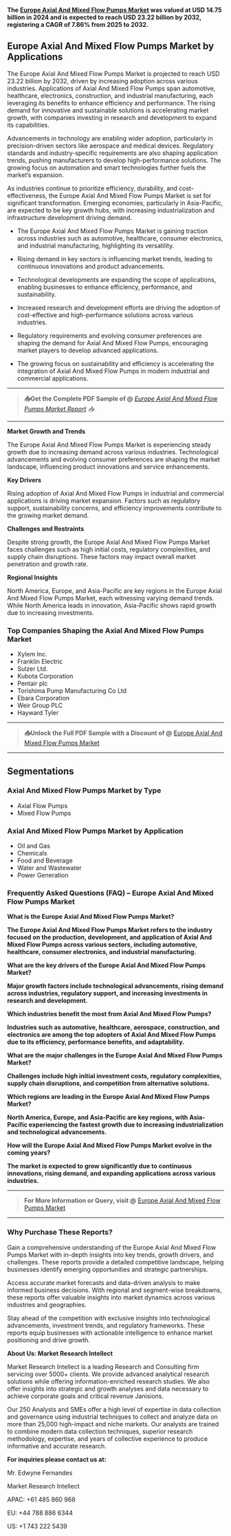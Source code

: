 <p><strong>The <a href="https://www.marketresearchintellect.com/download-sample/?rid=1033193&amp;utm_source=Pulse-April-Europe&amp;utm_medium=852">Europe Axial And Mixed Flow Pumps Market</a> was valued at USD 14.75 billion in 2024 and is expected to reach USD 23.22 billion by 2032, registering a CAGR of 7.86% from 2025 to 2032.</strong></p><h2>Europe Axial And Mixed Flow Pumps Market by Applications&nbsp;</h2><p><p>The Europe Axial And Mixed Flow Pumps Market is projected to reach USD 23.22 billion by 2032, driven by increasing adoption across various industries. Applications of Axial And Mixed Flow Pumps span automotive, healthcare, electronics, construction, and industrial manufacturing, each leveraging its benefits to enhance efficiency and performance. The rising demand for innovative and sustainable solutions is accelerating market growth, with companies investing in research and development to expand its capabilities.</p><p>Advancements in technology are enabling wider adoption, particularly in precision-driven sectors like aerospace and medical devices. Regulatory standards and industry-specific requirements are also shaping application trends, pushing manufacturers to develop high-performance solutions. The growing focus on automation and smart technologies further fuels the market&rsquo;s expansion.</p><p>As industries continue to prioritize efficiency, durability, and cost-effectiveness, the Europe Axial And Mixed Flow Pumps Market is set for significant transformation. Emerging economies, particularly in Asia-Pacific, are expected to be key growth hubs, with increasing industrialization and infrastructure development driving demand.</p></p><ul><li><p>The Europe Axial And Mixed Flow Pumps Market is gaining traction across industries such as automotive, healthcare, consumer electronics, and industrial manufacturing, highlighting its versatility.</p></li><li><p>Rising demand in key sectors is influencing market trends, leading to continuous innovations and product advancements.</p></li><li><p>Technological developments are expanding the scope of applications, enabling businesses to enhance efficiency, performance, and sustainability.</p></li><li><p>Increased research and development efforts are driving the adoption of cost-effective and high-performance solutions across various industries.</p></li><li><p>Regulatory requirements and evolving consumer preferences are shaping the demand for Axial And Mixed Flow Pumps, encouraging market players to develop advanced applications.</p></li><li><p>The growing focus on sustainability and efficiency is accelerating the integration of Axial And Mixed Flow Pumps in modern industrial and commercial applications.</p></li></ul><hr /><blockquote><p><strong><span class="font-[700]">📥Get the Complete PDF Sample of @ </span></strong><em><span class="font-[700]"><a href="https://www.marketresearchintellect.com/download-sample/?rid=1033193&amp;utm_source=Pulse-April-Europe&amp;utm_medium=852" target="_blank" data-tracking-control-name="article-ssr-frontend-pulse_little-text-block" data-tracking-will-navigate="" data-test-link="">Europe Axial And Mixed Flow Pumps Market Report</a>&nbsp;📥</span></em></p></blockquote><hr /><p class="" data-start="77" data-end="360"><strong data-start="77" data-end="105">Market Growth and Trends</strong></p><p class="" data-start="77" data-end="360">The Europe Axial And Mixed Flow Pumps Market is experiencing steady growth due to increasing demand across various industries. Technological advancements and evolving consumer preferences are shaping the market landscape, influencing product innovations and service enhancements.</p><p class="" data-start="362" data-end="606"><strong data-start="362" data-end="377">Key Drivers</strong></p><p class="" data-start="362" data-end="606">Rising adoption of Axial And Mixed Flow Pumps in industrial and commercial applications is driving market expansion. Factors such as regulatory support, sustainability concerns, and efficiency improvements contribute to the growing market demand.</p><p class="" data-start="608" data-end="849"><strong data-start="608" data-end="637">Challenges and Restraints</strong></p><p class="" data-start="608" data-end="849">Despite strong growth, the Europe Axial And Mixed Flow Pumps Market faces challenges such as high initial costs, regulatory complexities, and supply chain disruptions. These factors may impact overall market penetration and growth rate.</p><p class="" data-start="851" data-end="1095"><strong data-start="851" data-end="872">Regional Insights</strong></p><p class="" data-start="851" data-end="1095">North America, Europe, and Asia-Pacific are key regions in the Europe Axial And Mixed Flow Pumps Market, each witnessing varying demand trends. While North America leads in innovation, Asia-Pacific shows rapid growth due to increasing investments.</p><p><h3>Top Companies Shaping the Axial And Mixed Flow Pumps Market </h3><ul><li>Xylem Inc.</li><li>Franklin Electric</li><li>Sulzer Ltd.</li><li>Kubota Corporation</li><li>Pentair plc</li><li>Torishima Pump Manufacturing Co Ltd</li><li>Ebara Corporation</li><li>Weir Group PLC</li><li>Hayward Tyler</li></ul></p><hr /><blockquote><p><strong>📥Unlock the Full PDF Sample with a Discount of @</strong> <a href="https://www.marketresearchintellect.com/ask-for-discount/?rid=1033193&amp;utm_source=Pulse-April-Europe&amp;utm_medium=852">Europe Axial And Mixed Flow Pumps Market</a></p></blockquote><hr /><p><h2>Segmentations</h2><h3>Axial And Mixed Flow Pumps Market by Type</h3><ul><li>Axial Flow Pumps</li><li>Mixed Flow Pumps</li></ul><h3>Axial And Mixed Flow Pumps Market by Application</h3><ul><li>Oil and Gas</li><li>Chemicals</li><li>Food and Beverage</li><li>Water and Wastewater</li><li>Power Generation</li></ul></p><h3><strong>Frequently Asked Questions (FAQ) &ndash; Europe Axial And Mixed Flow Pumps Market</strong></h3><p><strong>What is the Europe Axial And Mixed Flow Pumps Market?</strong></p><p><strong>The Europe Axial And Mixed Flow Pumps Market refers to the industry focused on the production, development, and application of Axial And Mixed Flow Pumps across various sectors, including automotive, healthcare, consumer electronics, and industrial manufacturing.</strong></p><p><strong>What are the key drivers of the Europe Axial And Mixed Flow Pumps Market?</strong></p><p><strong>Major growth factors include technological advancements, rising demand across industries, regulatory support, and increasing investments in research and development.</strong></p><p><strong>Which industries benefit the most from Axial And Mixed Flow Pumps?</strong></p><p><strong>Industries such as automotive, healthcare, aerospace, construction, and electronics are among the top adopters of Axial And Mixed Flow Pumps due to its efficiency, performance benefits, and adaptability.</strong></p><p><strong>What are the major challenges in the Europe Axial And Mixed Flow Pumps Market?</strong></p><p><strong>Challenges include high initial investment costs, regulatory complexities, supply chain disruptions, and competition from alternative solutions.</strong></p><p><strong>Which regions are leading in the Europe Axial And Mixed Flow Pumps Market?</strong></p><p><strong>North America, Europe, and Asia-Pacific are key regions, with Asia-Pacific experiencing the fastest growth due to increasing industrialization and technological advancements.</strong></p><p><strong>How will the Europe Axial And Mixed Flow Pumps Market evolve in the coming years?</strong></p><p><strong>The market is expected to grow significantly due to continuous innovations, rising demand, and expanding applications across various industries.</strong></p><hr /><blockquote><p><span class="font-[700]"><strong>For More Information or Query, visit&nbsp;@</strong>&nbsp;</span><span class="font-[700]"><a href="https://www.marketresearchintellect.com/product/axial-and-mixed-flow-pumps-market/?utm_source=Linkedin&utm_medium=852" target="_blank" data-tracking-control-name="article-ssr-frontend-pulse_little-text-block" data-tracking-will-navigate="" data-test-link="">Europe Axial And Mixed Flow Pumps Market</a></span></p></blockquote><hr /><h3><strong data-start="0" data-end="31">Why Purchase These Reports?</strong></h3><p class="" data-start="35" data-end="297">Gain a comprehensive understanding of the Europe Axial And Mixed Flow Pumps Market with in-depth insights into key trends, growth drivers, and challenges. These reports provide a detailed competitive landscape, helping businesses identify emerging opportunities and strategic partnerships.</p><p class="" data-start="299" data-end="540">Access accurate market forecasts and data-driven analysis to make informed business decisions. With regional and segment-wise breakdowns, these reports offer valuable insights into market dynamics across various industries and geographies.</p><p class="" data-start="542" data-end="784">Stay ahead of the competition with exclusive insights into technological advancements, investment trends, and regulatory frameworks. These reports equip businesses with actionable intelligence to enhance market positioning and drive growth.</p><p><strong><span class="font-[700]">About Us: Market Research Intellect</span></strong></p><p><span class="">Market Research Intellect is a leading Research and Consulting firm servicing over 5000+ clients. We provide advanced analytical research solutions while offering information-enriched research studies.&nbsp;</span>We also offer insights into strategic and growth analyses and data necessary to achieve corporate goals and critical revenue Janisions.</p><p><span class="">Our 250 Analysts and SMEs offer a high level of expertise in data collection and governance using industrial techniques to collect and analyze data on more than 25,000 high-impact and niche markets. Our analysts are trained to combine modern data collection techniques, superior research methodology, expertise, and years of collective experience to produce informative and accurate research.</span></p><p><strong>For inquiries please contact us at:</strong></p><p>Mr. Edwyne Fernandes</p><p>Market Research Intellect</p><p>APAC: +61 485 860 968</p><p>EU: +44 788 886 6344</p><p>US: +1 743 222 5439</p>